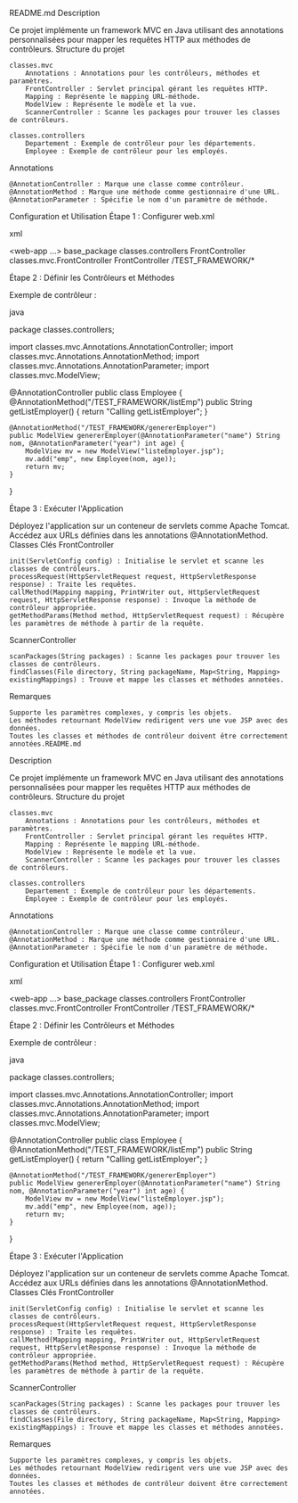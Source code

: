 README.md
Description

Ce projet implémente un framework MVC en Java utilisant des annotations personnalisées pour mapper les requêtes HTTP aux méthodes de contrôleurs.
Structure du projet

    classes.mvc
        Annotations : Annotations pour les contrôleurs, méthodes et paramètres.
        FrontController : Servlet principal gérant les requêtes HTTP.
        Mapping : Représente le mapping URL-méthode.
        ModelView : Représente le modèle et la vue.
        ScannerController : Scanne les packages pour trouver les classes de contrôleurs.

    classes.controllers
        Departement : Exemple de contrôleur pour les départements.
        Employee : Exemple de contrôleur pour les employés.

Annotations

    @AnnotationController : Marque une classe comme contrôleur.
    @AnnotationMethod : Marque une méthode comme gestionnaire d'une URL.
    @AnnotationParameter : Spécifie le nom d'un paramètre de méthode.

Configuration et Utilisation
Étape 1 : Configurer web.xml

xml

<web-app ...>
    <context-param>
        <param-name>base_package</param-name>
        <param-value>classes.controllers</param-value>
    </context-param>
    <servlet>
        <servlet-name>FrontController</servlet-name>
        <servlet-class>classes.mvc.FrontController</servlet-class>
    </servlet>
    <servlet-mapping>
        <servlet-name>FrontController</servlet-name>
        <url-pattern>/TEST_FRAMEWORK/*</url-pattern>
    </servlet-mapping>
</web-app>

Étape 2 : Définir les Contrôleurs et Méthodes

Exemple de contrôleur :

java

package classes.controllers;

import classes.mvc.Annotations.AnnotationController;
import classes.mvc.Annotations.AnnotationMethod;
import classes.mvc.Annotations.AnnotationParameter;
import classes.mvc.ModelView;

@AnnotationController
public class Employee {
    @AnnotationMethod("/TEST_FRAMEWORK/listEmp")
    public String getListEmployer() {
        return "Calling getListEmployer";
    }

    @AnnotationMethod("/TEST_FRAMEWORK/genererEmployer")
    public ModelView genererEmployer(@AnnotationParameter("name") String nom, @AnnotationParameter("year") int age) {
        ModelView mv = new ModelView("listeEmployer.jsp");
        mv.add("emp", new Employee(nom, age));
        return mv;
    }
}

Étape 3 : Exécuter l'Application

Déployez l'application sur un conteneur de servlets comme Apache Tomcat. Accédez aux URLs définies dans les annotations @AnnotationMethod.
Classes Clés
FrontController

    init(ServletConfig config) : Initialise le servlet et scanne les classes de contrôleurs.
    processRequest(HttpServletRequest request, HttpServletResponse response) : Traite les requêtes.
    callMethod(Mapping mapping, PrintWriter out, HttpServletRequest request, HttpServletResponse response) : Invoque la méthode de contrôleur appropriée.
    getMethodParams(Method method, HttpServletRequest request) : Récupère les paramètres de méthode à partir de la requête.

ScannerController

    scanPackages(String packages) : Scanne les packages pour trouver les classes de contrôleurs.
    findClasses(File directory, String packageName, Map<String, Mapping> existingMappings) : Trouve et mappe les classes et méthodes annotées.

Remarques

    Supporte les paramètres complexes, y compris les objets.
    Les méthodes retournant ModelView redirigent vers une vue JSP avec des données.
    Toutes les classes et méthodes de contrôleur doivent être correctement annotées.README.md
Description

Ce projet implémente un framework MVC en Java utilisant des annotations personnalisées pour mapper les requêtes HTTP aux méthodes de contrôleurs.
Structure du projet

    classes.mvc
        Annotations : Annotations pour les contrôleurs, méthodes et paramètres.
        FrontController : Servlet principal gérant les requêtes HTTP.
        Mapping : Représente le mapping URL-méthode.
        ModelView : Représente le modèle et la vue.
        ScannerController : Scanne les packages pour trouver les classes de contrôleurs.

    classes.controllers
        Departement : Exemple de contrôleur pour les départements.
        Employee : Exemple de contrôleur pour les employés.

Annotations

    @AnnotationController : Marque une classe comme contrôleur.
    @AnnotationMethod : Marque une méthode comme gestionnaire d'une URL.
    @AnnotationParameter : Spécifie le nom d'un paramètre de méthode.

Configuration et Utilisation
Étape 1 : Configurer web.xml

xml

<web-app ...>
    <context-param>
        <param-name>base_package</param-name>
        <param-value>classes.controllers</param-value>
    </context-param>
    <servlet>
        <servlet-name>FrontController</servlet-name>
        <servlet-class>classes.mvc.FrontController</servlet-class>
    </servlet>
    <servlet-mapping>
        <servlet-name>FrontController</servlet-name>
        <url-pattern>/TEST_FRAMEWORK/*</url-pattern>
    </servlet-mapping>
</web-app>

Étape 2 : Définir les Contrôleurs et Méthodes

Exemple de contrôleur :

java

package classes.controllers;

import classes.mvc.Annotations.AnnotationController;
import classes.mvc.Annotations.AnnotationMethod;
import classes.mvc.Annotations.AnnotationParameter;
import classes.mvc.ModelView;

@AnnotationController
public class Employee {
    @AnnotationMethod("/TEST_FRAMEWORK/listEmp")
    public String getListEmployer() {
        return "Calling getListEmployer";
    }

    @AnnotationMethod("/TEST_FRAMEWORK/genererEmployer")
    public ModelView genererEmployer(@AnnotationParameter("name") String nom, @AnnotationParameter("year") int age) {
        ModelView mv = new ModelView("listeEmployer.jsp");
        mv.add("emp", new Employee(nom, age));
        return mv;
    }
}

Étape 3 : Exécuter l'Application

Déployez l'application sur un conteneur de servlets comme Apache Tomcat. Accédez aux URLs définies dans les annotations @AnnotationMethod.
Classes Clés
FrontController

    init(ServletConfig config) : Initialise le servlet et scanne les classes de contrôleurs.
    processRequest(HttpServletRequest request, HttpServletResponse response) : Traite les requêtes.
    callMethod(Mapping mapping, PrintWriter out, HttpServletRequest request, HttpServletResponse response) : Invoque la méthode de contrôleur appropriée.
    getMethodParams(Method method, HttpServletRequest request) : Récupère les paramètres de méthode à partir de la requête.

ScannerController

    scanPackages(String packages) : Scanne les packages pour trouver les classes de contrôleurs.
    findClasses(File directory, String packageName, Map<String, Mapping> existingMappings) : Trouve et mappe les classes et méthodes annotées.

Remarques

    Supporte les paramètres complexes, y compris les objets.
    Les méthodes retournant ModelView redirigent vers une vue JSP avec des données.
    Toutes les classes et méthodes de contrôleur doivent être correctement annotées.